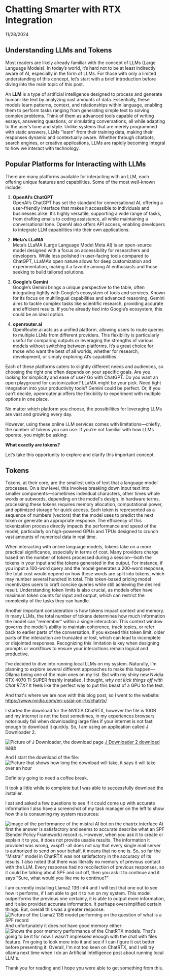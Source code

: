 # Chatting Smarter with RTX Integration

11/28/2024

## Understanding LLMs and Tokens  

Most readers are likely already familiar with the concept of LLMs (Large Language Models). In today’s world, it’s hard not to be at least indirectly aware of AI, especially in the form of LLMs. For those with only a limited understanding of this concept, let’s start with a brief introduction before diving into the main topic of this post.  

An **LLM** is a type of artificial intelligence designed to process and generate human-like text by analyzing vast amounts of data. Essentially, these models learn patterns, context, and relationships within language, enabling them to perform tasks ranging from generating simple text to solving complex problems. Think of them as advanced tools capable of writing essays, answering questions, or simulating conversations, all while adapting to the user’s tone and style. Unlike systems that are merely programmed with static answers, LLMs “learn” from their training data, making their responses dynamic and contextually aware. Whether through chatbots, search engines, or creative applications, LLMs are rapidly becoming integral to how we interact with technology.  
## Popular Platforms for Interacting with LLMs  

There are many platforms available for interacting with an LLM, each offering unique features and capabilities. Some of the most well-known include:  

1. **OpenAI’s ChatGPT**  
   OpenAI’s ChatGPT has set the standard for conversational AI, offering a user-friendly interface that makes it accessible to individuals and businesses alike. It’s highly versatile, supporting a wide range of tasks, from drafting emails to coding assistance, all while maintaining a conversational tone. OpenAI also offers API access, enabling developers to integrate LLM capabilities into their own applications.  

2. **Meta’s LLaMA**  
   Meta’s LLaMA (Large Language Model Meta AI) is an open-source model designed with a focus on accessibility for researchers and developers. While less polished in user-facing tools compared to ChatGPT, LLaMA’s open nature allows for deep customization and experimentation, making it a favorite among AI enthusiasts and those seeking to build tailored solutions.  

3. **Google’s Gemini**  
   Google’s Gemini brings a unique perspective to the table, often integrating tightly with Google’s ecosystem of tools and services. Known for its focus on multilingual capabilities and advanced reasoning, Gemini aims to tackle complex tasks like scientific research, providing accurate and efficient results. If you’re already tied into Google’s ecosystem, this could be an ideal option.  

4. **openrouter.ai**  
   OpenRouter.ai acts as a unified platform, allowing users to route queries to multiple LLMs from different providers. This flexibility is particularly useful for comparing outputs or leveraging the strengths of various models without switching between platforms. It’s a great choice for those who want the best of all worlds, whether for research, development, or simply exploring AI’s capabilities.  

Each of these platforms caters to slightly different needs and audiences, so choosing the right one often depends on your specific goals. Are you looking for simplicity and ease of use? Go with ChatGPT. Do you want an open playground for customization? LLaMA might be your pick. Need tight integration into your productivity tools? Gemini could be perfect. Or, if you can’t decide, openrouter.ai offers the flexibility to experiment with multiple options in one place.  

No matter which platform you choose, the possibilities for leveraging LLMs are vast and growing every day.  

However, using these online LLM services comes with limitations—chiefly, the number of tokens you can use. If you’re not familiar with how LLMs operate, you might be asking:  

**What exactly are tokens?**  

Let’s take this opportunity to explore and clarify this important concept.  


## Tokens
Tokens, at their core, are the smallest units of text that a language model processes. On a low level, this involves breaking down input text into smaller components—sometimes individual characters, other times whole words or subwords, depending on the model's design. In hardware terms, processing these tokens requires memory allocation, computational power, and optimized storage for quick access. Each token is represented as a sequence of numbers (vectors) that the model uses to predict the next token or generate an appropriate response. The efficiency of this tokenization process directly impacts the performance and speed of the model, particularly on high-powered GPUs and TPUs designed to crunch vast amounts of numerical data in real time.

When interacting with online language models, tokens take on a more practical significance, especially in terms of cost. Many providers charge based on the number of tokens processed during a session—both the tokens in your input and the tokens generated in the output. For instance, if you input a 100-word query and the model generates a 200-word response, the total cost would depend on how these words are split into tokens, which may number several hundred in total. This token-based pricing model incentivizes users to craft concise queries while still achieving the desired result. Understanding token limits is also crucial, as models often have maximum token counts for input and output, which can restrict the complexity of the tasks they can handle.

Another important consideration is how tokens impact context and memory. In many LLMs, the total number of tokens determines how much information the model can "remember" within a single interaction. This context window governs the model’s ability to maintain coherence, track topics, or refer back to earlier parts of the conversation. If you exceed this token limit, older parts of the interaction are truncated or lost, which can lead to incomplete or disjointed responses. Recognizing this limitation is key when designing prompts or workflows to ensure your interactions remain logical and productive.

I’ve decided to dive into running local LLMs on my system. Naturally, I’m planning to explore several different approaches to make this happen—Ollama being one of the main ones on my list. But with my shiny new Nvidia RTX 4070 Ti SUPER freshly installed, I thought, _why not kick things off with Chat RTX?_ It feels like the perfect way to put this beast of a GPU to the test.

And that's where we are now with this blog post, so I went to the website: 
https://www.nvidia.com/en-us/ai-on-rtx/chatrtx/

I started the download for the NVIDIA ChatRTX, however the file is 10GB and my internet is not the best sometimes, in my experiences browsers notoriously fail when downloading large files if your internet is not fast enough to download it quickly. So, I am using an application called J Downloader 2.

![Picture of J Downloader, the download page](/images/jdownloader.png)
[J Downloader 2 download page](https://jdownloader.org/download/index)

And I start the download of the file:
![Picture that shows how long the download will take, it says it will take over an hour](/images/download.png)

Definitely going to need a coffee break.

It took a little while to complete but I was able to successfully download the installer.

I sat and asked a few questions to see if it could come up with accurate information I also have a screenshot of my task manager on the left to show how this is consuming my system resources:

![image of the performance of the mistral AI bot on the chatrtx interface](/images/mistral.png)
At first the answer is satisfactory and seems to accurate describe what an SPF (Sender Policy Framework) record is. However, when you ask it to create or explain it to you, it does not provide usable results. The information it provided was wrong, v=spf1 -all does not say that every single mail server is authorized to send on your behalf, it means that no one is. So, so far the "Mistral" model in ChatRTX was not satisfactory in the accuracy of its results. I also noted that there was literally no memory of previous contact with the LLM. Every response had no recollection of previous responses, so it could be talking about SPF and cut off, then you ask it to continue and it says "Sure, what would you like me to continue?"

I am currently installing Llama2 13B int4 and I will test that one out to see how it performs, if I am able to get it to run on my system. This model outperforms the previous one certainly, it is able to output more information, and it also provided accurate information. It perhaps oversimplified certain things. But, overall this was a greater response.
![Picture of the Llama2 13B model performing on the question of what is a SPF record](/images/llama2.png)
And unfortunately it does not have good memory either:
![Shows the poor memory performance of the ChatRTX models.](/images/llama21.png)
That's going to be it for now. I wasn't impressed enough with the chat with files feature. I'm going to look more into it and see if I can figure it out better before presenting it. Overall, I'm not too keen on ChatRTX, and I will try ollama next time when I do an Artificial Intelligence post about running local LLM's.

Thank you for reading and I hope you were able to get something from this.
